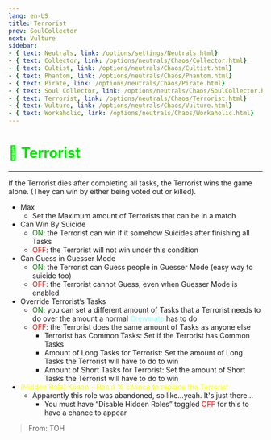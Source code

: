 ```yaml
---
lang: en-US
title: Terrorist
prev: SoulCollector
next: Vulture
sidebar:
- { text: Neutrals, link: /options/settings/Neutrals.html}
- { text: Collector, link: /options/neutrals/Chaos/Collector.html}
- { text: Cultist, link: /options/neutrals/Chaos/Cultist.html}
- { text: Phantom, link: /options/neutrals/Chaos/Phantom.html}
- { text: Pirate, link: /options/neutrals/Chaos/Pirate.html}
- { text: Soul Collector, link: /options/neutrals/Chaos/SoulCollector.html}
- { text: Terrorist, link: /options/neutrals/Chaos/Terrorist.html}
- { text: Vulture, link: /options/neutrals/Chaos/Vulture.html}
- { text: Workaholic, link: /options/neutrals/Chaos/Workaholic.html}
---
```


# <font color="#00e600">🧨 <b>Terrorist</b></font> <Badge text="Chaos" type="tip" vertical="middle"/>
---

If the Terrorist dies after completing all tasks, the Terrorist wins the game alone. (They can win by either being voted out or killed).
* Max
  * Set the Maximum amount of Terrorists that can be in a match
* Can Win By Suicide
  * <font color=green>ON</font>: the Terrorist can win if it somehow Suicides after finishing all Tasks
  * <font color=red>OFF</font>: the Terrorist will not win under this condition
* Can Guess in Guesser Mode
  * <font color=green>ON</font>: the Terrorist can Guess people in Guesser Mode (easy way to suicide too)
  * <font color=red>OFF</font>: the Terrorist cannot Guess, even when Guesser Mode is enabled
* Override Terrorist’s Tasks
  * <font color=green>ON</font>: you can set a different amount of Tasks that a Terrorist needs to do over the amount a normal <font color=#8cffff>Crewmate</font> has to do
  * <font color=red>OFF</font>: the Terrorist does the same amount of Tasks as anyone else
    * Terrorist has Common Tasks: Set if the Terrorist has Common Tasks
    * Amount of Long Tasks for Terrorist: Set the amount of Long Tasks the Terrorist will have to do to win
    * Amount of Short Tasks for Terrorist: Set the amount of Short Tasks the Terrorist will have to do to win
* <font color=yellow>(Hidden Role) Konan - Has a % chance to replace the Terrorist</font>
  * Apparently this role was abandoned, so like...yeah. It's just there...
    * You must have “Disable Hidden Roles” toggled <font color=red>OFF</font> for this to have a chance to appear

> From: TOH